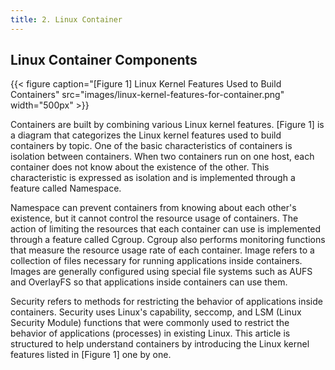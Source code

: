 ```yaml
---
title: 2. Linux Container
---
```


## Linux Container Components

{{< figure caption="[Figure 1] Linux Kernel Features Used to Build Containers" src="images/linux-kernel-features-for-container.png" width="500px" >}}

Containers are built by combining various Linux kernel features. [Figure 1] is a diagram that categorizes the Linux kernel features used to build containers by topic. One of the basic characteristics of containers is isolation between containers. When two containers run on one host, each container does not know about the existence of the other. This characteristic is expressed as isolation and is implemented through a feature called Namespace.

Namespace can prevent containers from knowing about each other's existence, but it cannot control the resource usage of containers. The action of limiting the resources that each container can use is implemented through a feature called Cgroup. Cgroup also performs monitoring functions that measure the resource usage rate of each container. Image refers to a collection of files necessary for running applications inside containers. Images are generally configured using special file systems such as AUFS and OverlayFS so that applications inside containers can use them.

Security refers to methods for restricting the behavior of applications inside containers. Security uses Linux's capability, seccomp, and LSM (Linux Security Module) functions that were commonly used to restrict the behavior of applications (processes) in existing Linux. This article is structured to help understand containers by introducing the Linux kernel features listed in [Figure 1] one by one.
